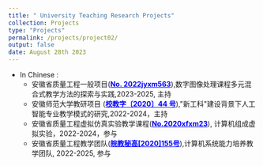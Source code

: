 ```yaml
---
title: " University Teaching Research Projects"
collection: Projects
type: "Projects"
permalink: /projects/project02/
output: false
date: August 28th 2023
---
```

+ In Chinese :
  + 安徽省质量工程一般项目(<font color='blue'><u><b>No. 2022jyxm563</b></u></font>),数字图像处理课程多元混合式教学方法的探索与实践,2023-2025, 主持
  + 安徽师范大学教研项目 (<font color='blue'><u><b>校教字〔2020〕44 号</b></u></font>),"新工科"建设背景下人工智能专业教学模式的研究,2022-2024，主持
  + 安徽省质量工程虚拟仿真实验教学课程(<font color='blue'><u><b>No.2020xfxm23</b></u></font>), 计算机组成虚拟实验，2022-2024，参与
  + 安徽省质量工程教学团队(<font color='blue'><u><b>皖教秘高[2020]155号</b></u></font>),计算机系统能力培养教学团队, 2022-2025, 参与

